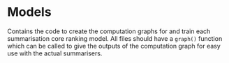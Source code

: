 # Models
Contains the code to create the computation graphs for and train each summarisation core ranking model. All files should have a `graph()` function which can be called to give the outputs of the computation graph for easy use with the actual summarisers.